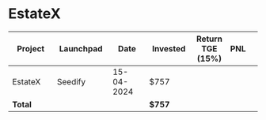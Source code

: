 # EstateX



<table data-full-width="true"><thead><tr><th width="152">Project</th><th width="138">Launchpad</th><th width="132">Date</th><th width="133">Invested</th><th>Return TGE (15%)</th><th>PNL</th><th></th></tr></thead><tbody><tr><td>EstateX</td><td>Seedify</td><td>15-04-2024</td><td>$757</td><td></td><td></td><td></td></tr><tr><td><strong>Total</strong></td><td></td><td></td><td><strong>$757</strong></td><td></td><td></td><td></td></tr></tbody></table>

